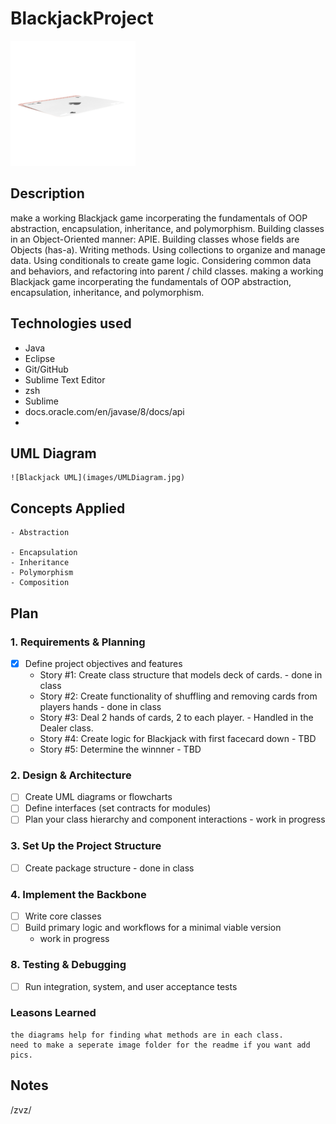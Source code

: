 # BlackjackProject


 ![Blackjack Diagram](images/Blackjackpic.png)


## Description
make a working Blackjack game incorperating the fundamentals of OOP abstraction, encapsulation, inheritance, and polymorphism. 
Building classes in an Object-Oriented manner: APIE.
Building classes whose fields are Objects (has-a).
Writing methods.
Using collections to organize and manage data.
Using conditionals to create game logic.
Considering common data and behaviors, and refactoring into parent / child classes.
making a working Blackjack game incorperating the fundamentals of OOP abstraction, encapsulation, inheritance, and polymorphism. 

## Technologies used
 - Java
 - Eclipse
 - Git/GitHub
 - Sublime Text Editor
 - zsh
 - Sublime
 - docs.oracle.com/en/javase/8/docs/api
 - 

## UML Diagram

    ![Blackjack UML](images/UMLDiagram.jpg)

 ## Concepts Applied

    - Abstraction

    - Encapsulation
    - Inheritance
    - Polymorphism
    - Composition

## Plan

### 1. Requirements & Planning
- [x] Define project objectives and features
     - Story #1: Create class structure that models deck of cards. - done in class
     - Story #2: Create functionality of shuffling and removing cards from players hands - done in class
     - Story #3: Deal 2 hands of cards, 2 to each player. - Handled in the Dealer class. 
     - Story #4: Create logic for Blackjack with first facecard down - TBD
     - Story #5: Determine the winnner - TBD

### 2. Design & Architecture
- [ ] Create UML diagrams or flowcharts
- [ ] Define interfaces (set contracts for modules)
- [ ] Plan your class hierarchy and component interactions
        - work in progress

### 3. Set Up the Project Structure
- [ ] Create package structure  - done in class


### 4. Implement the Backbone
- [ ] Write core classes
- [ ] Build primary logic and workflows for a minimal viable version
    - work in progress

### 8. Testing & Debugging
- [ ] Run integration, system, and user acceptance tests



### Leasons Learned

    the diagrams help for finding what methods are in each class. 
    need to make a seperate image folder for the readme if you want add pics. 





## Notes



/zvz/

